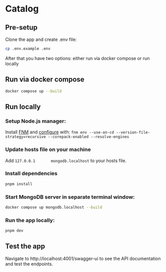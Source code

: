# Catalog

## Pre-setup

Clone the app and create .env file:

```bash
cp .env.example .env
```

After that you have two options: either run via docker compose or run locally

## Run via docker compose

```bash
docker compose up --build
```

## Run locally

### Setup Node.js manager:

Install [FNM](https://github.com/Schniz/fnm) and [configure](https://github.com/Schniz/fnm/blob/master/README.md#shell-setup) with: `fnm env --use-on-cd --version-file-strategy=recursive --corepack-enabled --resolve-engines`

### Update hosts file on your machine

Add `127.0.0.1       mongodb.localhost` to your hosts file.

### Install dependencies

```bash
pnpm install
```

### Start MongoDB server in separate terminal window:

```bash
docker compose up mongodb.localhost --build
```

### Run the app locally:

```bash
pnpm dev
```

## Test the app

Navigate to http://localhost:4001/swagger-ui to see the API documentation and test the endpoints.
